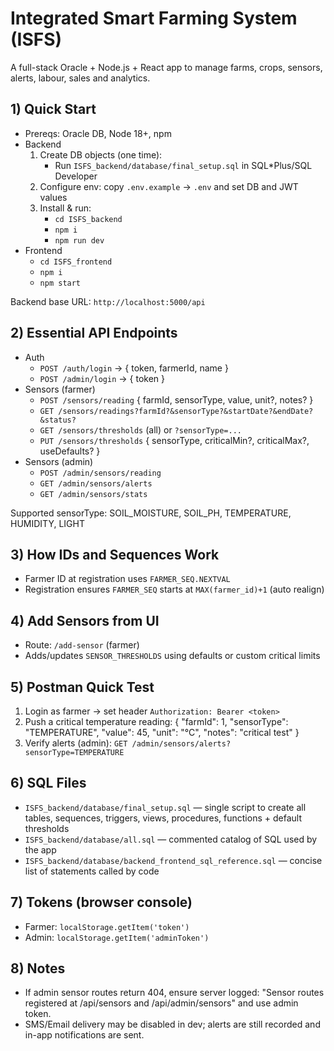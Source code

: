 # Integrated Smart Farming System (ISFS)

A full-stack Oracle + Node.js + React app to manage farms, crops, sensors, alerts, labour, sales and analytics.

## 1) Quick Start
- Prereqs: Oracle DB, Node 18+, npm
- Backend
  1. Create DB objects (one time):
     - Run `ISFS_backend/database/final_setup.sql` in SQL*Plus/SQL Developer
  2. Configure env: copy `.env.example` → `.env` and set DB and JWT values
  3. Install & run:
     - `cd ISFS_backend`
     - `npm i`
     - `npm run dev`
- Frontend
  - `cd ISFS_frontend`
  - `npm i`
  - `npm start`

Backend base URL: `http://localhost:5000/api`

## 2) Essential API Endpoints
- Auth
  - `POST /auth/login` → { token, farmerId, name }
  - `POST /admin/login` → { token }
- Sensors (farmer)
  - `POST /sensors/reading` { farmId, sensorType, value, unit?, notes? }
  - `GET /sensors/readings?farmId?&sensorType?&startDate?&endDate?&status?`
  - `GET /sensors/thresholds` (all) or `?sensorType=...`
  - `PUT /sensors/thresholds` { sensorType, criticalMin?, criticalMax?, useDefaults? }
- Sensors (admin)
  - `POST /admin/sensors/reading`
  - `GET /admin/sensors/alerts`
  - `GET /admin/sensors/stats`

Supported sensorType: SOIL_MOISTURE, SOIL_PH, TEMPERATURE, HUMIDITY, LIGHT

## 3) How IDs and Sequences Work
- Farmer ID at registration uses `FARMER_SEQ.NEXTVAL`
- Registration ensures `FARMER_SEQ` starts at `MAX(farmer_id)+1` (auto realign)

## 4) Add Sensors from UI
- Route: `/add-sensor` (farmer)
- Adds/updates `SENSOR_THRESHOLDS` using defaults or custom critical limits

## 5) Postman Quick Test
1) Login as farmer → set header `Authorization: Bearer <token>`
2) Push a critical temperature reading:
{
  "farmId": 1,
  "sensorType": "TEMPERATURE",
  "value": 45,
  "unit": "°C",
  "notes": "critical test"
}
3) Verify alerts (admin): `GET /admin/sensors/alerts?sensorType=TEMPERATURE`

## 6) SQL Files
- `ISFS_backend/database/final_setup.sql` — single script to create all tables, sequences, triggers, views, procedures, functions + default thresholds
- `ISFS_backend/database/all.sql` — commented catalog of SQL used by the app
- `ISFS_backend/database/backend_frontend_sql_reference.sql` — concise list of statements called by code

## 7) Tokens (browser console)
- Farmer: `localStorage.getItem('token')`
- Admin: `localStorage.getItem('adminToken')`

## 8) Notes
- If admin sensor routes return 404, ensure server logged: "Sensor routes registered at /api/sensors and /api/admin/sensors" and use admin token.
- SMS/Email delivery may be disabled in dev; alerts are still recorded and in-app notifications are sent.
